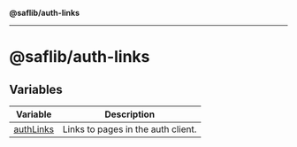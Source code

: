 **@saflib/auth-links**

---

# @saflib/auth-links

## Variables

| Variable                            | Description                        |
| ----------------------------------- | ---------------------------------- |
| [authLinks](variables/authLinks.md) | Links to pages in the auth client. |
